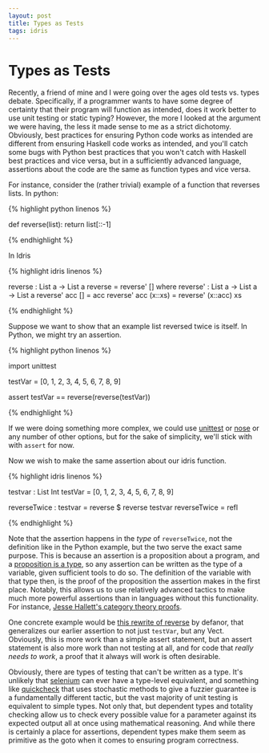 ```yaml
---
layout: post
title: Types as Tests
tags: idris
---
```


Types as Tests
==============

Recently, a friend of mine and I were going over the ages old tests vs. types debate.  Specifically, if a programmer wants to have some degree of certainty that their program will function as intended, does it work better to use unit testing or static typing?  However, the more I looked at the argument we were having, the less it made sense to me as a strict dichotomy.  Obviously, best practices for ensuring Python code works as intended are different from ensuring Haskell code works as intended, and you'll catch some bugs with Python best practices that you won't catch with Haskell best practices and vice versa, but in a sufficiently advanced language, assertions about the code are the same as function types and vice versa.

For instance, consider the (rather trivial) example of a function that reverses lists.  In python:

{% highlight python linenos %}

def reverse(list):
  return list[::-1]

{% endhighlight %}

In Idris

{% highlight idris linenos %}

reverse : List a -> List a
reverse = reverse' []
  where
    reverse' : List a -> List a -> List a
    reverse' acc [] = acc
    reverse' acc (x::xs) = reverse' (x::acc) xs

{% endhighlight %}

Suppose we want to show that an example list reversed twice is itself.  In Python, we might try an assertion.

{% highlight python linenos %}

import unittest

testVar = [0, 1, 2, 3, 4, 5, 6, 7, 8, 9]

assert testVar == reverse(reverse(testVar))

{% endhighlight %}

If we were doing something more complex, we could use [unittest](https://docs.python.org/2/library/unittest.html) or [nose](https://nose.readthedocs.org/en/latest/) or any number of other options, but for the sake of simplicity, we'll stick with with `assert` for now.

Now we wish to make the same assertion about our idris function.

{% highlight idris linenos %}

testvar : List Int
testVar = [0, 1, 2, 3, 4, 5, 6, 7, 8, 9]

reverseTwice : testvar = reverse $ reverse testvar
reverseTwice = refl

{% endhighlight %}

Note that the assertion happens in the *type* of `reverseTwice`, not the definition like in the Python example, but the two serve the exact same purpose.  This is because an assertion is a proposition about a program, and a [proposition is a type](https://en.wikipedia.org/wiki/Curry%E2%80%93Howard_correspondence), so any assertion can be written as the type of a variable, given sufficient tools to do so.  The definition of the variable with that type then, is the proof of the proposition the assertion makes in the first place.  Notably, this allows us to use relatively advanced tactics to make much more powerful assertions than in languages without this functionality.  For instance, [Jesse Hallett's category theory proofs](http://sitr.us/2014/05/05/category-theory-proofs-in-idris.html).

One concrete example would be [this rewrite of reverse](https://github.com/defanor/idris-stuff/blob/master/Vect.idr) by defanor, that generalizes our earlier assertion to not just `testVar`, but any Vect.  Obviously, this is more work than a simple assert statement, but an assert statement is also more work than not testing at all, and for code that *really needs to work*, a proof that it always will work is often desirable.

Obviously, there are types of testing that can't be written as a type.  It's unlikely that [selenium](http://www.seleniumhq.org/) can ever have a type-level equivalent, and something like [quickcheck](https://github.com/nick8325/quickcheck) that uses stochastic methods to give a fuzzier guarantee is a fundamentally different tactic, but the vast majority of unit testing is equivalent to simple types.  Not only that, but dependent types and totality checking allow us to check every possible value for a parameter against its expected output all at once using mathematical reasoning.  And while there is certainly a place for assertions, dependent types make them seem as primitive as the goto when it comes to ensuring program correctness.
